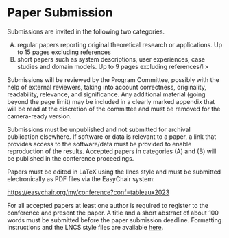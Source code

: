 # Paper Submission

Submissions are invited in the following two categories.

<ol type="A">
  <li>regular papers reporting original theoretical research or applications. Up to 15 pages excluding references</li>
  <li>short papers such as system descriptions, user experiences, case studies and domain models. Up to 9 pages excluding references/li>
</ol>

Submissions will be reviewed by the Program Committee, possibly with the help of external reviewers, taking into account correctness, originality, readability, relevance, and significance. Any additional material (going beyond the page limit) may be included in a clearly marked appendix that will be read at the discretion of the committee and must be removed for the camera-ready version.

Submissions must be unpublished and not submitted for archival publication elsewhere. If software or data is relevant to a paper, a link that provides access to the software/data must be provided to enable reproduction of the results. Accepted papers in categories (A) and (B) will be published in the conference proceedings.

Papers must be edited in LaTeX using the llncs style and must be submitted electronically as PDF files via the EasyChair system:

https://easychair.org/my/conference?conf=tableaux2023

For all accepted papers at least one author is required to register to the conference and present the paper. A title and a short abstract of about 100 words must be submitted before the paper submission deadline. Formatting instructions and the LNCS style files are available 
[here](http://www.springer.com/br/computer-science/lncs/conference-proceedings-guidelines).

